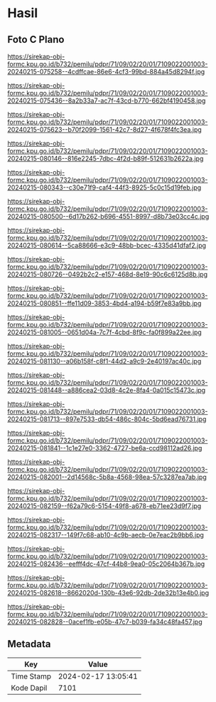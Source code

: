 # Hasil

## Foto C Plano

https://sirekap-obj-formc.kpu.go.id/b732/pemilu/pdpr/71/09/02/20/01/7109022001003-20240215-075258--4cdffcae-86e6-4cf3-99bd-884a45d8294f.jpg

https://sirekap-obj-formc.kpu.go.id/b732/pemilu/pdpr/71/09/02/20/01/7109022001003-20240215-075436--8a2b33a7-ac7f-43cd-b770-662bf4190458.jpg

https://sirekap-obj-formc.kpu.go.id/b732/pemilu/pdpr/71/09/02/20/01/7109022001003-20240215-075623--b70f2099-1561-42c7-8d27-4f678f4fc3ea.jpg

https://sirekap-obj-formc.kpu.go.id/b732/pemilu/pdpr/71/09/02/20/01/7109022001003-20240215-080146--816e2245-7dbc-4f2d-b89f-512631b2622a.jpg

https://sirekap-obj-formc.kpu.go.id/b732/pemilu/pdpr/71/09/02/20/01/7109022001003-20240215-080343--c30e71f9-caf4-44f3-8925-5c0c15d19feb.jpg

https://sirekap-obj-formc.kpu.go.id/b732/pemilu/pdpr/71/09/02/20/01/7109022001003-20240215-080500--6d17b262-b696-4551-8997-d8b73e03cc4c.jpg

https://sirekap-obj-formc.kpu.go.id/b732/pemilu/pdpr/71/09/02/20/01/7109022001003-20240215-080614--5ca88666-e3c9-48bb-bcec-4335d41dfaf2.jpg

https://sirekap-obj-formc.kpu.go.id/b732/pemilu/pdpr/71/09/02/20/01/7109022001003-20240215-080726--0492b2c2-e157-468d-8e19-90c6c6125d8b.jpg

https://sirekap-obj-formc.kpu.go.id/b732/pemilu/pdpr/71/09/02/20/01/7109022001003-20240215-080851--ffe11d09-3853-4bd4-a194-b59f7e83a9bb.jpg

https://sirekap-obj-formc.kpu.go.id/b732/pemilu/pdpr/71/09/02/20/01/7109022001003-20240215-081005--0651d04a-7c7f-4cbd-8f9c-fa0f899a22ee.jpg

https://sirekap-obj-formc.kpu.go.id/b732/pemilu/pdpr/71/09/02/20/01/7109022001003-20240215-081130--a06b158f-c8f1-44d2-a9c9-2e40197ac40c.jpg

https://sirekap-obj-formc.kpu.go.id/b732/pemilu/pdpr/71/09/02/20/01/7109022001003-20240215-081448--a886cea2-03d8-4c2e-8fa4-0a015c15473c.jpg

https://sirekap-obj-formc.kpu.go.id/b732/pemilu/pdpr/71/09/02/20/01/7109022001003-20240215-081713--897e7533-db54-486c-804c-5bd6ead76731.jpg

https://sirekap-obj-formc.kpu.go.id/b732/pemilu/pdpr/71/09/02/20/01/7109022001003-20240215-081841--1c1e27e0-3362-4727-be6a-ccd98112ad26.jpg

https://sirekap-obj-formc.kpu.go.id/b732/pemilu/pdpr/71/09/02/20/01/7109022001003-20240215-082001--2d14568c-5b8a-4568-98ea-57c3287ea7ab.jpg

https://sirekap-obj-formc.kpu.go.id/b732/pemilu/pdpr/71/09/02/20/01/7109022001003-20240215-082159--f62a79c6-5154-49f8-a678-eb71ee23d9f7.jpg

https://sirekap-obj-formc.kpu.go.id/b732/pemilu/pdpr/71/09/02/20/01/7109022001003-20240215-082317--149f7c68-ab10-4c9b-aecb-0e7eac2b9bb6.jpg

https://sirekap-obj-formc.kpu.go.id/b732/pemilu/pdpr/71/09/02/20/01/7109022001003-20240215-082436--eefff4dc-47cf-44b8-9ea0-05c2064b367b.jpg

https://sirekap-obj-formc.kpu.go.id/b732/pemilu/pdpr/71/09/02/20/01/7109022001003-20240215-082618--8662020d-130b-43e6-92db-2de32b13e4b0.jpg

https://sirekap-obj-formc.kpu.go.id/b732/pemilu/pdpr/71/09/02/20/01/7109022001003-20240215-082828--0acef1fb-e05b-47c7-b039-fa34c48fa457.jpg


## Metadata

| Key        | Value               |
| ---------- | ------------------- |
| Time Stamp | 2024-02-17 13:05:41 |
| Kode Dapil | 7101                |



